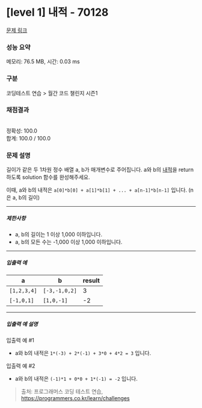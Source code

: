 # [level 1] 내적 - 70128 

[문제 링크](https://school.programmers.co.kr/learn/courses/30/lessons/70128) 

### 성능 요약

메모리: 76.5 MB, 시간: 0.03 ms

### 구분

코딩테스트 연습 > 월간 코드 챌린지 시즌1

### 채점결과

<br/>정확성: 100.0<br/>합계: 100.0 / 100.0

### 문제 설명

<p>길이가 같은 두 1차원 정수 배열 a, b가 매개변수로 주어집니다. a와 b의 <a href="https://en.wikipedia.org/wiki/Dot_product" target="_blank" rel="noopener">내적</a>을 return 하도록 solution 함수를 완성해주세요.</p>

<p>이때, a와 b의 내적은 <code>a[0]*b[0] + a[1]*b[1] + ... + a[n-1]*b[n-1]</code> 입니다. (n은 a, b의 길이)</p>

<hr>

<h5>제한사항</h5>

<ul>
<li>a, b의 길이는 1 이상 1,000 이하입니다.</li>
<li>a, b의 모든 수는 -1,000 이상 1,000 이하입니다.</li>
</ul>

<hr>

<h5>입출력 예</h5>
<table class="table">
        <thead><tr>
<th>a</th>
<th>b</th>
<th>result</th>
</tr>
</thead>
        <tbody><tr>
<td><code>[1,2,3,4]</code></td>
<td><code>[-3,-1,0,2]</code></td>
<td>3</td>
</tr>
<tr>
<td><code>[-1,0,1]</code></td>
<td><code>[1,0,-1]</code></td>
<td>-2</td>
</tr>
</tbody>
      </table>
<hr>

<h5>입출력 예 설명</h5>

<p>입출력 예 #1</p>

<ul>
<li>a와 b의 내적은 <code>1*(-3) + 2*(-1) + 3*0 + 4*2 = 3</code> 입니다.</li>
</ul>

<p>입출력 예 #2</p>

<ul>
<li>a와 b의 내적은 <code>(-1)*1 + 0*0 + 1*(-1) = -2</code> 입니다.</li>
</ul>


> 출처: 프로그래머스 코딩 테스트 연습, https://programmers.co.kr/learn/challenges